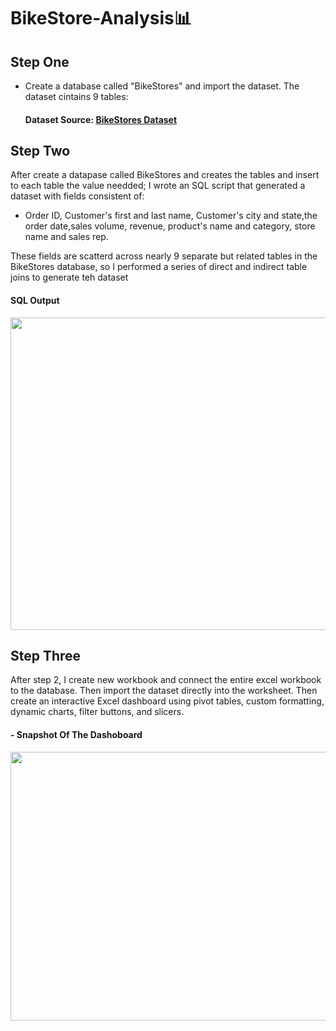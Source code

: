 # BikeStore-Analysis📊
## Step One
- Create a database called "BikeStores" and import the dataset.
  The dataset cintains 9 tables:
  #### Dataset Source: **[BikeStores Dataset](https://docs.google.com/spreadsheets/d/1ESMiCguVJjUzjVNxLffngDrHsQcMFHrt/edit#gid=1194135803)**


  

## Step Two
After create a datapase called BikeStores and creates the tables and insert to each table the value needded;
I wrote an SQL script that generated a dataset with fields consistent of: 
- Order ID, Customer's first and last name, Customer's city and state,the order date,sales volume, revenue, product's name and category, store name and sales rep.

These fields are scatterd across nearly 9 separate but related tables in the BikeStores database, 
so I performed a series of direct and indirect table joins to generate teh dataset
#### SQL Output

<p align="center">
<img src="https://github.com/NoufMr/BikeStore-Analysis/assets/134384114/2634407c-51a8-4729-bd60-dfe47f569d92" width="850" height="500" />
</p>

## Step Three
After step 2, I create new workbook and connect the entire excel workbook to the database. Then import the dataset directly into the worksheet.
Then create an interactive Excel dashboard using pivot tables, custom formatting, dynamic charts, filter buttons, and slicers.
#### - Snapshot Of The Dashoboard
<p align="center">
<img src="https://github.com/NoufMr/BikeStore-Analysis/assets/134384114/faf93ebf-cf41-4c0d-8b3f-4f51950692cf" width="1000" height="430" />
</p>

